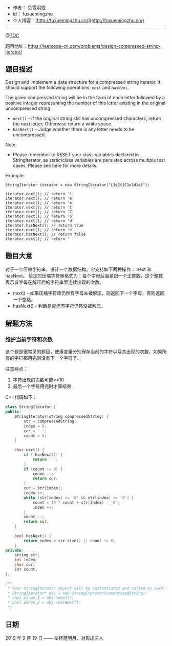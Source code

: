 - 作者：    负雪明烛
- id：      fuxuemingzhu
- 个人博客：[http://fuxuemingzhu.cn/](http://fuxuemingzhu.cn/)

---
@[TOC](目录)


题目地址：https://leetcode-cn.com/problems/design-compressed-string-iterator/

## 题目描述

Design and implement a data structure for a compressed string iterator. It should support the following operations: `next` and `hasNext`.

The given compressed string will be in the form of each letter followed by a positive integer representing the number of this letter existing in the original uncompressed string.

- `next()` - if the original string still has uncompressed characters, return the next letter; Otherwise return a white space.
- `hasNext()` - Judge whether there is any letter needs to be uncompressed.

Note:

- Please remember to RESET your class variables declared in StringIterator, as static/class variables are persisted across multiple test cases. Please see here for more details.

Example:

    StringIterator iterator = new StringIterator("L1e2t1C1o1d1e1");
    
    iterator.next(); // return 'L'
    iterator.next(); // return 'e'
    iterator.next(); // return 'e'
    iterator.next(); // return 't'
    iterator.next(); // return 'C'
    iterator.next(); // return 'o'
    iterator.next(); // return 'd'
    iterator.hasNext(); // return true
    iterator.next(); // return 'e'
    iterator.hasNext(); // return false
    iterator.next(); // return ' '


## 题目大意

对于一个压缩字符串，设计一个数据结构，它支持如下两种操作： next 和 hasNext。
给定的压缩字符串格式为：每个字母后面紧跟一个正整数，这个整数表示该字母在解压后的字符串里连续出现的次数。
- next() - 如果压缩字符串仍然有字母未被解压，则返回下一个字母，否则返回一个空格。
- hasNext() - 判断是否还有字母仍然没被解压。


## 解题方法

### 维护当前字符和次数

这个题是很常见的题目，使用变量分别保存当前的字符以及其出现的次数，如果所有的字符都用完则没有下一个字符了。

注意两点：
1. 字符出现的次数可能>=10
2. 最后一个字符用完时才算结束

C++代码如下：

```cpp
class StringIterator {
public:
    StringIterator(string compressedString) {
        str = compressedString;
        index = 0;
        cur = ' ';
        count = 0;
    }
    
    char next() {
        if (!hasNext()) {
            return ' ';
        }
        if (count != 0) {
            count --;
            return cur;
        }
        cur = str[index];
        index ++;
        while (str[index] >= '0' && str[index] <= '9') {
            count = 10 * count + str[index] - '0';
            index ++;
        }
        count --;
        return cur;
    }
    
    bool hasNext() {
        return index < str.size() || count != 0;
    }
private:
    string str;
    int index;
    char cur;
    int count;
};

/**
 * Your StringIterator object will be instantiated and called as such:
 * StringIterator* obj = new StringIterator(compressedString);
 * char param_1 = obj->next();
 * bool param_2 = obj->hasNext();
 */
```

## 日期

2019 年 9 月 19 日 —— 举杯邀明月，对影成三人


  [1]: https://blog.csdn.net/fuxuemingzhu/article/details/100977773
